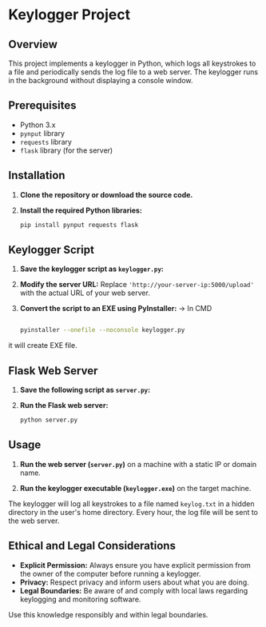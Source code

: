 # Keylogger Project

## Overview

This project implements a keylogger in Python, which logs all keystrokes to a file and periodically sends the log file to a web server. The keylogger runs in the background without displaying a console window.

## Prerequisites

- Python 3.x
- `pynput` library
- `requests` library
- `flask` library (for the server)

## Installation

1. **Clone the repository or download the source code.**

2. **Install the required Python libraries:**

    ```bash
    pip install pynput requests flask
    ```

## Keylogger Script

1. **Save the keylogger script as `keylogger.py`:**

2. **Modify the server URL:** Replace `'http://your-server-ip:5000/upload'` with the actual URL of your web server.

3. **Convert the script to an EXE using PyInstaller:** -> In CMD

    ```bash

    pyinstaller --onefile --noconsole keylogger.py

    ```

it will create EXE file.

## Flask Web Server

1. **Save the following script as `server.py`:**


2. **Run the Flask web server:**

    ```bash
    python server.py
    ```

## Usage

1. **Run the web server (`server.py`)** on a machine with a static IP or domain name.

2. **Run the keylogger executable (`keylogger.exe`)** on the target machine.

The keylogger will log all keystrokes to a file named `keylog.txt` in a hidden directory in the user's home directory. Every hour, the log file will be sent to the web server.


## Ethical and Legal Considerations

- **Explicit Permission:** Always ensure you have explicit permission from the owner of the computer before running a keylogger.
- **Privacy:** Respect privacy and inform users about what you are doing.
- **Legal Boundaries:** Be aware of and comply with local laws regarding keylogging and monitoring software.

Use this knowledge responsibly and within legal boundaries.
